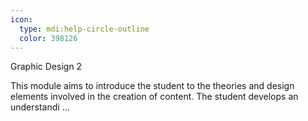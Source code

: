 ```yaml
---
icon:
  type: mdi:help-circle-outline
  color: 398126
---
```

Graphic Design 2

This module aims to introduce the student to the theories and design elements involved in the creation of content. The student develops an understandi ... 
